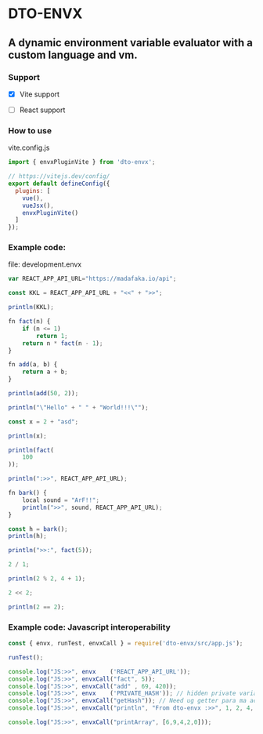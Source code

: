 
# DTO-ENVX

## A dynamic environment variable evaluator with a custom language and vm.

### Support
- [x] Vite support
- [ ] React support


### How to use

<span>vite.config.js</span>
```js
import { envxPluginVite } from 'dto-envx';

// https://vitejs.dev/config/
export default defineConfig({
  plugins: [
    vue(),
    vueJsx(),
    envxPluginVite()
  ]
});
```

### Example code:

<span>file: development.envx</span>
```js
var REACT_APP_API_URL="https://madafaka.io/api";

const KKL = REACT_APP_API_URL + "<<" + ">>";

println(KKL);

fn fact(n) {
    if (n <= 1) 
        return 1;
    return n * fact(n - 1);
}

fn add(a, b) {
    return a + b;
}

println(add(50, 2));

println("\"Hello" + " " + "World!!!\"");

const x = 2 + "asd";

println(x);

println(fact(
    100
));

println(":>>", REACT_APP_API_URL);

fn bark() {
    local sound = "ArF!!";
    println(">>", sound, REACT_APP_API_URL);
}

const h = bark();
println(h);

println(">>:", fact(5));

2 / 1;

println(2 % 2, 4 + 1);

2 << 2;

println(2 == 2);
```

### Example code: Javascript interoperability
```js
const { envx, runTest, envxCall } = require('dto-envx/src/app.js');

runTest();

console.log("JS:>>", envx    ('REACT_APP_API_URL'));
console.log("JS:>>", envxCall("fact", 5));
console.log("JS:>>", envxCall("add" , 69, 420));
console.log("JS:>>", envx    ('PRIVATE_HASH')); // hidden private variable bast nag start sa 'PRIVATE_'
console.log("JS:>>", envxCall("getHash")); // Need ug getter para ma access ang private variable
console.log("JS:>>", envxCall("println", "From dto-envx :>>", 1, 2, 4, 5, 6, "Hello!"));

console.log("JS:>>", envxCall("printArray", [6,9,4,2,0]));
```